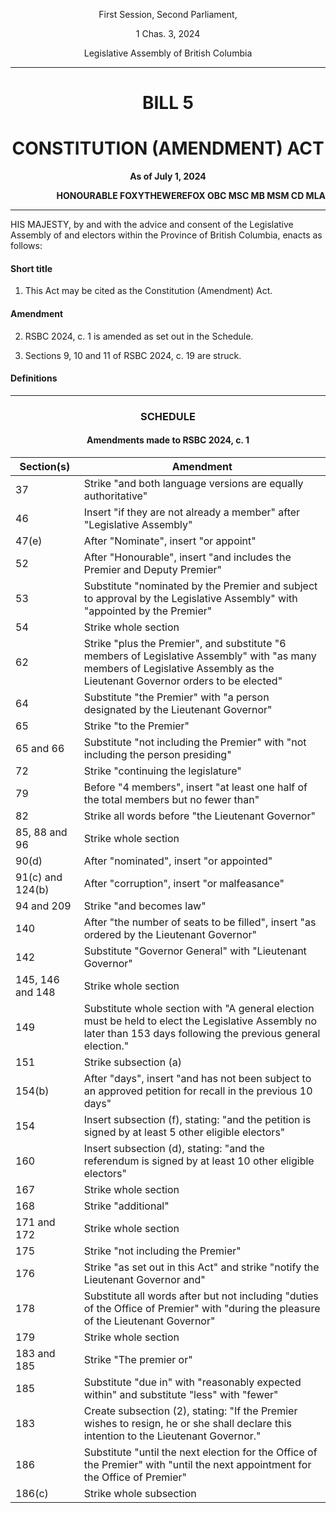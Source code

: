 <div align="center">

First Session, Second Parliament,

1 Chas. 3, 2024

Legislative Assembly of British Columbia

<hr/>

<h1>BILL 5</h1>
<h1>CONSTITUTION (AMENDMENT) ACT</h1>

**As of July 1, 2024**

</div>

<div align="right">

**HONOURABLE FOXYTHEWEREFOX OBC MSC MB MSM CD MLA**

</div>

<hr/>

HIS MAJESTY, by and with the advice and consent of the Legislative Assembly of and electors within the Province of British Columbia, enacts as follows:

#### Short title

1. This Act may be cited as the Constitution (Amendment) Act.

#### Amendment

2. RSBC 2024, c. 1 is amended as set out in the Schedule.

3. Sections 9, 10 and 11 of RSBC 2024, c. 19 are struck.

#### Definitions


<hr/>
<div align="center">

<h3>SCHEDULE</h3>
<h4>Amendments made to RSBC 2024, c. 1</h4>

| Section(s)       | Amendment                                                                                                                                                                    |
| ---------------- | ---------------------------------------------------------------------------------------------------------------------------------------------------------------------------- |
| 37               | Strike "and both language versions are equally authoritative"                                                                                                                |
| 46               | Insert "if they are not already a member" after "Legislative Assembly"                                                                                                       |
| 47(e)            | After "Nominate", insert "or appoint"                                                                                                                                        |
| 52               | After "Honourable", insert "and includes the Premier and Deputy Premier"                                                                                                     |
| 53               | Substitute "nominated by the Premier and subject to approval by the Legislative Assembly" with "appointed by the Premier"                                                    |
| 54               | Strike whole section                                                                                                                                                         |
| 62               | Strike "plus the Premier", and substitute "6 members of Legislative Assembly" with "as many members of Legislative Assembly as the Lieutenant Governor orders to be elected" |
| 64               | Substitute "the Premier" with "a person designated by the Lieutenant Governor"                                                                                               |
| 65               | Strike "to the Premier"                                                                                                                                                      |
| 65 and 66        | Substitute "not including the Premier" with "not including the person presiding"                                                                                             |
| 72               | Strike "continuing the legislature"                                                                                                                                          |
| 79               | Before "4 members", insert "at least one half of the total members but no fewer than"                                                                                        |
| 82               | Strike all words before "the Lieutenant Governor"                                                                                                                            |
| 85, 88 and 96    | Strike whole section                                                                                                                                                         |
| 90(d)            | After "nominated", insert "or appointed"                                                                                                                                     |
| 91(c) and 124(b) | After "corruption", insert "or malfeasance"                                                                                                                                  |
| 94 and 209       | Strike "and becomes law"                                                                                                                                                     |
| 140              | After "the number of seats to be filled", insert "as ordered by the Lieutenant Governor"                                                                                     |
| 142              | Substitute "Governor General" with "Lieutenant Governor"                                                                                                                     |
| 145, 146 and 148 | Strike whole section                                                                                                                                                         |
| 149              | Substitute whole section with "A general election must be held to elect the Legislative Assembly no later than 153 days following the previous general election."            |
| 151              | Strike subsection (a)                                                                                                                                                        |
| 154(b)           | After "days", insert "and has not been subject to an approved petition for recall in the previous 10 days"                                                                   |
| 154              | Insert subsection (f), stating: "and the petition is signed by at least 5 other eligible electors"                                                                           |
| 160              | Insert subsection (d), stating: "and the referendum is signed by at least 10 other eligible electors"                                                                        |
| 167              | Strike whole section                                                                                                                                                         |
| 168              | Strike "additional"                                                                                                                                                          |
| 171 and 172      | Strike whole section                                                                                                                                                         |
| 175              | Strike "not including the Premier"                                                                                                                                           |
| 176              | Strike "as set out in this Act" and strike "notify the Lieutenant Governor and"                                                                                              |
| 178              | Substitute all words after but not including "duties of the Office of Premier" with "during the pleasure of the Lieutenant Governor"                                         |
| 179              | Strike whole section                                                                                                                                                         |
| 183 and 185      | Strike "The premier or"                                                                                                                                                      |
| 185              | Substitute "due in" with "reasonably expected within" and substitute "less" with "fewer"                                                                                     |
| 183              | Create subsection (2), stating: "If the Premier wishes to resign, he or she shall declare this intention to the Lieutenant Governor."                                        |
| 186              | Substitute "until the next election for the Office of the Premier" with "until the next appointment for the Office of Premier"                                               |
| 186(c)           | Strike whole subsection                                                                                                                                                      |

</div>
